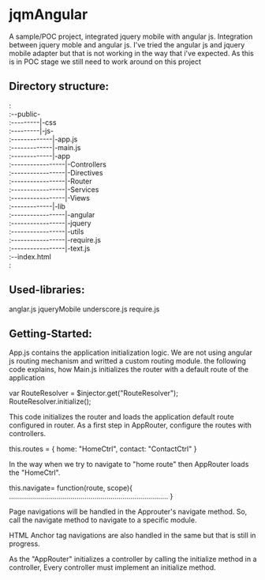 jqmAngular
==========

A sample/POC project, integrated jquery mobile with angular js.
Integration between jquery moble and angular js. I've tried the angular js and jquery mobile adapter but that is not
working in the way that i've expected.
As this is in POC stage we still need to work around on this project


Directory structure:
-------------------
:<br>
:--public-<br>
:---------|-css<br>
:---------|-js-<br>
:-------------|-app.js<br>
:-------------|-main.js<br>
:-------------|-app<br>
:-----------------|-Controllers<br>
:-----------------|-Directives<br>
:-----------------|-Router<br>
:-----------------|-Services<br>
:-----------------|-Views<br>
:-------------|-lib<br>
:-----------------|-angular<br>
:-----------------|-jquery<br>
:-----------------|-utils<br>
:-----------------|-require.js<br>
:-----------------|-text.js<br>
:--index.html<br>
:<br>

Used-libraries:
---------------

anglar.js
jqueryMobile
underscore.js
require.js


Getting-Started:
---------------

App.js contains the application initialization logic.
We are not using angular js routing mechanism and writted a custom routing module.
the following code explains, how Main.js initializes the router with a default route of the application

var RouteResolver = $injector.get("RouteResolver");
RouteResolver.initialize();

This code initializes the router and loads the application default route configured in router.
As a first step in AppRouter, configure the routes with controllers.


this.routes = {
    home: "HomeCtrl",
    contact: "ContactCtrl"
}

In the way when we try to navigate to "home route" then AppRouter loads the "HomeCtrl".


this.navigate= function(route, scope){
                ................................................................................
}

Page navigations will be handled in the Approuter's navigate method. So, call the navigate method to 
navigate to a specific module.
                
HTML Anchor tag navigations are also handled in the same but that is still in progress.

As the "AppRouter" initializes a controller by calling the initialize method in a controller, Every controller
must implement an initialize method.
